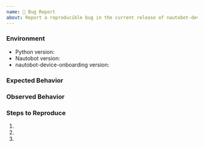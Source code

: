 ```yaml
---
name: 🐛 Bug Report
about: Report a reproducible bug in the current release of nautobot-device-onboarding
---
```


### Environment
* Python version:  <!-- Example: 3.11.4 -->
* Nautobot version:  <!-- Example: 2.0.3 -->
* nautobot-device-onboarding version:  <!-- Example: 1.0.0 -->

<!-- What did you expect to happen? -->
### Expected Behavior


<!-- What happened instead? -->
### Observed Behavior

<!--
    Describe in detail the exact steps that someone else can take to reproduce
    this bug using the current release.
-->
### Steps to Reproduce
1.
2.
3.
